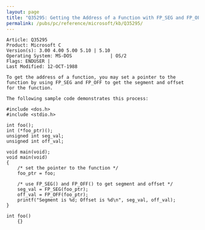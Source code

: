 ```yaml
---
layout: page
title: "Q35295: Getting the Address of a Function with FP_SEG and FP_OFF"
permalink: /pubs/pc/reference/microsoft/kb/Q35295/
---
```


	Article: Q35295
	Product: Microsoft C
	Version(s): 3.00 4.00 5.00 5.10 | 5.10
	Operating System: MS-DOS              | OS/2
	Flags: ENDUSER |
	Last Modified: 12-OCT-1988
	
	To get the address of a function, you may set a pointer to the
	function by using FP_SEG and FP_OFF to get the segment and offset
	for the function.
	
	The following sample code demonstrates this process:
	
	#include <dos.h>
	#include <stdio.h>
	
	int foo();
	int (*foo_ptr)();
	unsigned int seg_val;
	unsigned int off_val;
	
	void main(void);
	void main(void)
	{
	    /* set the pointer to the function */
	    foo_ptr = foo;
	
	    /* use FP_SEG() and FP_OFF() to get segment and offset */
	    seg_val = FP_SEG(foo_ptr);
	    off_val = FP_OFF(foo_ptr);
	    printf("Segment is %d; Offset is %d\n", seg_val, off_val);
	}
	
	int foo()
	    {}
